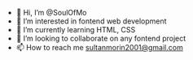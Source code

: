 - 👋 Hi, I’m @SoulOfMo
- 👀 I’m interested in fontend web development
- 🌱 I’m currently learning HTML, CSS
- 💞️ I’m looking to collaborate on any fontend project
- 📫 How to reach me sultanmorin2001@gmail.com

<!---
SoulOfMo/SoulOfMo is a ✨ special ✨ repository because its `README.md` (this file) appears on your GitHub profile.
You can click the Preview link to take a look at your changes.
--->
